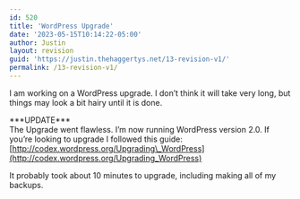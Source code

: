 ```yaml
---
id: 520
title: 'WordPress Upgrade'
date: '2023-05-15T10:14:22-05:00'
author: Justin
layout: revision
guid: 'https://justin.thehaggertys.net/13-revision-v1/'
permalink: /13-revision-v1/
---
```


I am working on a WordPress upgrade. I don’t think it will take very long, but things may look a bit hairy until it is done.

\*\*\*UPDATE\*\*\*  
The Upgrade went flawless. I’m now running WordPress version 2.0. If you’re looking to upgrade I followed this guide:  
[http://codex.wordpress.org/Upgrading\_WordPress](http://codex.wordpress.org/Upgrading_WordPress)

It probably took about 10 minutes to upgrade, including making all of my backups.